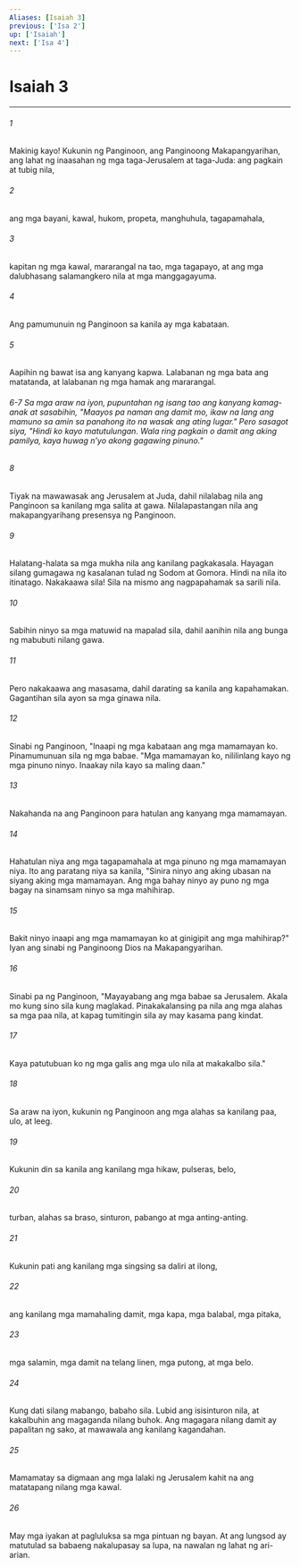 ```yaml
---
Aliases: [Isaiah 3]
previous: ['Isa 2']
up: ['Isaiah']
next: ['Isa 4']
---
```

# Isaiah 3

***


###### 1 


Makinig kayo! Kukunin ng Panginoon, ang Panginoong Makapangyarihan, ang lahat ng inaasahan ng mga taga-Jerusalem at taga-Juda: ang pagkain at tubig nila, 


###### 2 


ang mga bayani, kawal, hukom, propeta, manghuhula, tagapamahala, 


###### 3 


kapitan ng mga kawal, mararangal na tao, mga tagapayo, at ang mga dalubhasang salamangkero nila at mga manggagayuma. 


###### 4 


Ang pamumunuin ng Panginoon sa kanila ay mga kabataan. 


###### 5 


Aapihin ng bawat isa ang kanyang kapwa. Lalabanan ng mga bata ang matatanda, at lalabanan ng mga hamak ang mararangal.

###### 6-7 Sa mga araw na iyon, pupuntahan ng isang tao ang kanyang kamag-anak at sasabihin, "Maayos pa naman ang damit mo, ikaw na lang ang mamuno sa amin sa panahong ito na wasak ang ating lugar." Pero sasagot siya, "Hindi ko kayo matutulungan. Wala ring pagkain o damit ang aking pamilya, kaya huwag nʼyo akong gagawing pinuno." 


###### 8 


Tiyak na mawawasak ang Jerusalem at Juda, dahil nilalabag nila ang Panginoon sa kanilang mga salita at gawa. Nilalapastangan nila ang makapangyarihang presensya ng Panginoon. 


###### 9 


Halatang-halata sa mga mukha nila ang kanilang pagkakasala. Hayagan silang gumagawa ng kasalanan tulad ng Sodom at Gomora. Hindi na nila ito itinatago. Nakakaawa sila! Sila na mismo ang nagpapahamak sa sarili nila. 


###### 10 


Sabihin ninyo sa mga matuwid na mapalad sila, dahil aanihin nila ang bunga ng mabubuti nilang gawa. 


###### 11 


Pero nakakaawa ang masasama, dahil darating sa kanila ang kapahamakan. Gagantihan sila ayon sa mga ginawa nila. 


###### 12 


Sinabi ng Panginoon, "Inaapi ng mga kabataan ang mga mamamayan ko. Pinamumunuan sila ng mga babae. "Mga mamamayan ko, nililinlang kayo ng mga pinuno ninyo. Inaakay nila kayo sa maling daan." 


###### 13 


Nakahanda na ang Panginoon para hatulan ang kanyang mga mamamayan. 


###### 14 


Hahatulan niya ang mga tagapamahala at mga pinuno ng mga mamamayan niya. Ito ang paratang niya sa kanila, "Sinira ninyo ang aking ubasan na siyang aking mga mamamayan. Ang mga bahay ninyo ay puno ng mga bagay na sinamsam ninyo sa mga mahihirap. 


###### 15 


Bakit ninyo inaapi ang mga mamamayan ko at ginigipit ang mga mahihirap?" Iyan ang sinabi ng Panginoong Dios na Makapangyarihan. 


###### 16 


Sinabi pa ng Panginoon, "Mayayabang ang mga babae sa Jerusalem. Akala mo kung sino sila kung maglakad. Pinakakalansing pa nila ang mga alahas sa mga paa nila, at kapag tumitingin sila ay may kasama pang kindat. 


###### 17 


Kaya patutubuan ko ng mga galis ang mga ulo nila at makakalbo sila." 


###### 18 


Sa araw na iyon, kukunin ng Panginoon ang mga alahas sa kanilang paa, ulo, at leeg. 


###### 19 


Kukunin din sa kanila ang kanilang mga hikaw, pulseras, belo, 


###### 20 


turban, alahas sa braso, sinturon, pabango at mga anting-anting. 


###### 21 


Kukunin pati ang kanilang mga singsing sa daliri at ilong, 


###### 22 


ang kanilang mga mamahaling damit, mga kapa, mga balabal, mga pitaka, 


###### 23 


mga salamin, mga damit na telang linen, mga putong, at mga belo. 


###### 24 


Kung dati silang mabango, babaho sila. Lubid ang isisinturon nila, at kakalbuhin ang magaganda nilang buhok. Ang magagara nilang damit ay papalitan ng sako, at mawawala ang kanilang kagandahan. 


###### 25 


Mamamatay sa digmaan ang mga lalaki ng Jerusalem kahit na ang matatapang nilang mga kawal. 


###### 26 


May mga iyakan at pagluluksa sa mga pintuan ng bayan. At ang lungsod ay matutulad sa babaeng nakalupasay sa lupa, na nawalan ng lahat ng ari-arian.
